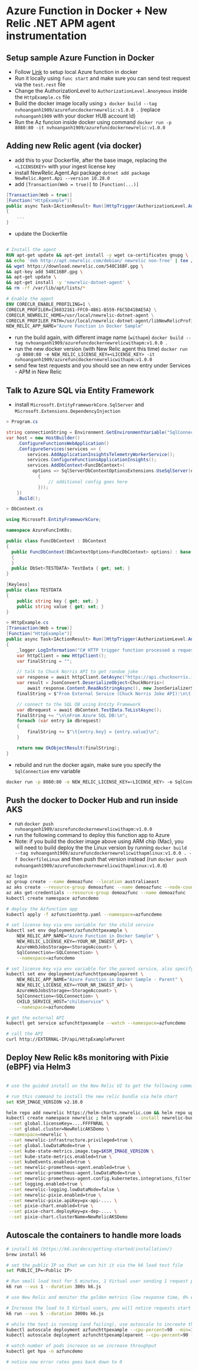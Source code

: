# Azure Function in Docker + New Relic .NET APM agent instrumentation

## Setup sample Azure Function in Docker

- Follow [Link](https://learn.microsoft.com/en-us/azure/azure-functions/functions-deploy-container?tabs=docker%2Cbash%2Cazure-cli&pivots=programming-language-csharp) to setup local Azure function in docker
- Run it locally using `func start` and make sure you can send test request via the `test.rest` file
- Change the AuthorizationLevel to `AuthorizationLevel.Anonymous` inside the `HttpExample.cs` file
- Build the docker image locally using `❯ docker build --tag nvhoanganh1909/azurefuncdockernewrelic:v1.0.0 .` (replace `nvhoanganh1909` with your docker HUB account Id)
- Run the Az funcion inside docker using command `docker run -p 8080:80 -it nvhoanganh1909/azurefuncdockernewrelic:v1.0.0`

## Adding new Relic agent (via docker)

- add this to your Dockerfile, after the base image, replacing the `<LICENSEKEY>` with your ingest license key
- install NewRelic.Agent.Api package `dotnet add package NewRelic.Agent.Api --version 10.28.0`
- add `[Transaction(Web = true)]` to `[Function(...)]` 

```csharp
[Transaction(Web = true)]
[Function("HttpExample")]
public async Task<IActionResult> Run([HttpTrigger(AuthorizationLevel.Anonymous, "get", "post")] HttpRequest req)
{
    ...
}
```

- update the Dockerfile
```Dockerfile

# Install the agent
RUN apt-get update && apt-get install -y wget ca-certificates gnupg \
&& echo 'deb http://apt.newrelic.com/debian/ newrelic non-free' | tee /etc/apt/sources.list.d/newrelic.list \
&& wget https://download.newrelic.com/548C16BF.gpg \
&& apt-key add 548C16BF.gpg \
&& apt-get update \
&& apt-get install -y 'newrelic-dotnet-agent' \
&& rm -rf /var/lib/apt/lists/*

# Enable the agent
ENV CORECLR_ENABLE_PROFILING=1 \
CORECLR_PROFILER={36032161-FFC0-4B61-B559-F6C5D41BAE5A} \
CORECLR_NEWRELIC_HOME=/usr/local/newrelic-dotnet-agent \
CORECLR_PROFILER_PATH=/usr/local/newrelic-dotnet-agent/libNewRelicProfiler.so \
NEW_RELIC_APP_NAME="Azure Function in Docker Sample"
```

- run the build again, with different image name (`withapm`) `docker build --tag nvhoanganh1909/azurefuncdockernewrelicwithapm:v1.0.0 .`
- run the new docker version (with New Relic agent this time) `docker run -p 8080:80 -e NEW_RELIC_LICENSE_KEY=<LICENSE_KEY> -it nvhoanganh1909/azurefuncdockernewrelicwithapm:v1.0.0`
- send few test requests and you should see an new entry under Services - APM in New Relic


## Talk to Azure SQL via Entity Framework
- install `Microsoft.EntityFrameworkCore.SqlServer` and `Microsoft.Extensions.DependencyInjection`

```csharp
> Program.cs

string connectionString = Environment.GetEnvironmentVariable("SqlConnection");
var host = new HostBuilder()
    .ConfigureFunctionsWebApplication()
    .ConfigureServices(services => {
        services.AddApplicationInsightsTelemetryWorkerService();
        services.ConfigureFunctionsApplicationInsights();
        services.AddDbContext<FuncDbContext>(
          options => SqlServerDbContextOptionsExtensions.UseSqlServer(options, connectionString, b =>
            {
                // additional config goes here
            }));
    })
    .Build();

> DbContext.cs

using Microsoft.EntityFrameworkCore;

namespace AzureFuncInK8s;

public class FuncDbContext : DbContext
{
  public FuncDbContext(DbContextOptions<FuncDbContext> options) : base(options)
  {
  }
  public DbSet<TESTDATA> TestData { get; set; }
}

[Keyless]
public class TESTDATA
{
    public string key { get; set; }
    public string value { get; set; }
}

> HttpExample.cs
[Transaction(Web = true)]
[Function("HttpExample")]
public async Task<IActionResult> Run([HttpTrigger(AuthorizationLevel.Anonymous, "get", "post")] HttpRequest req)
{
    _logger.LogInformation("C# HTTP trigger function processed a request.");
    var httpClient = new HttpClient();
    var finalString = "";

    // talk to Chuck Norris API to get random joke
    var response = await httpClient.GetAsync("https://api.chucknorris.io/jokes/random");
    var result = JsonConvert.DeserializeObject<ChuckNorris>(
        await response.Content.ReadAsStringAsync(), new JsonSerializerSettings { MissingMemberHandling = MissingMemberHandling.Ignore });
    finalString = $"From External Service (Chuck Norris Joke API):\n\t'{result.value}'";

    // connect to the SQL DB using Entity Framework
    var dbrequest = await dbContext.TestData.ToListAsync();
    finalString += "\n\nFrom Azure SQL DB:\n";
    foreach (var entry in dbrequest)
    {
        finalString += $"\t{entry.key} = {entry.value}\n";
    }

    return new OkObjectResult(finalString);
}
```
- rebuild and run the docker again, make sure you specify the `SqlConnection` env variable

```bash
docker run -p 8080:80 -e NEW_RELIC_LICENSE_KEY=<LICENSE_KEY> -e SqlConnection='<DBCONNECTION>' -it nvhoanganh1909/azurefuncdockernewrelicwithapm:v1.0.0
```

## Push the docker to Docker Hub and run inside AKS
- run `docker push nvhoanganh1909/azurefuncdockernewrelicwithapm:v1.0.0`
- run the following command to deploy this function app to Azure
- Note: if you build the docker image above using ARM chip (Mac), you will need to build deploy the the Linux version by running `docker build --tag nvhoanganh1909/azurefuncdockernewrelicwithapmlinux:v1.0.0 . -f DockerfileLinux` and then push that version instead (run `docker push nvhoanganh1909/azurefuncdockernewrelicwithapmlinux:v1.0.0`)

```bash
az login
az group create --name demoazfunc --location australiaeast
az aks create --resource-group demoazfunc --name demoazfunc --node-count 1 --enable-addons http_application_routing --generate-ssh-keys
az aks get-credentials --resource-group demoazfunc --name demoazfunc
kubectl create namespace azfuncdemo

# deploy the Azfunction app
kubectl apply -f azfunctionhttp.yaml --namespace=azfuncdemo

# set license key via env variable for the child service
kubectl set env deployment/azfunchttpexample \
    NEW_RELIC_APP_NAME="Azure Function in Docker Sample" \
    NEW_RELIC_LICENSE_KEY=<YOUR_NR_INGEST_API> \
    AzureWebJobsStorage=<StorageAccount> \
    SqlConnection=<SQLConnection> \
    --namespace=azfuncdemo

# set license key via env variable for the parent service, also specify the URL for the parent to talk to the child service
kubectl set env deployment/azfunchttpexampleparent \
    NEW_RELIC_APP_NAME="Azure Function in Docker Sample - Parent" \
    NEW_RELIC_LICENSE_KEY=<YOUR_NR_INGEST_API> \
    AzureWebJobsStorage=<StorageAccount> \
    SqlConnection=<SQLConnection> \
    CHILD_SERVICE_HOST="childservice" \
    --namespace=azfuncdemo

# get the external API 
kubectl get service azfunchttpexample --watch --namespace=azfuncdemo

# call the API
curl http://EXTERNAL-IP/api/HttpExampleParent
```

## Deploy New Relic k8s monitoring with Pixie (eBPF) via Helm3
```bash

# use the guided install on the New Relic UI to get the following command

# run this command to install the new relic bundle via helm chart
set KSM_IMAGE_VERSION v2.10.0

helm repo add newrelic https://helm-charts.newrelic.com && helm repo update && \
kubectl create namespace newrelic ; helm upgrade --install newrelic-bundle newrelic/nri-bundle \
 --set global.licenseKey=....FFFFNRAL \
 --set global.cluster=NewRelicAKSDemo \
 --namespace=newrelic \
 --set newrelic-infrastructure.privileged=true \
 --set global.lowDataMode=true \
 --set kube-state-metrics.image.tag=$KSM_IMAGE_VERSION \
 --set kube-state-metrics.enabled=true \
 --set kubeEvents.enabled=true \
 --set newrelic-prometheus-agent.enabled=true \
 --set newrelic-prometheus-agent.lowDataMode=true \
 --set newrelic-prometheus-agent.config.kubernetes.integrations_filter.enabled=false \
 --set logging.enabled=true \
 --set newrelic-logging.lowDataMode=false \
 --set newrelic-pixie.enabled=true \
 --set newrelic-pixie.apiKey=px-api-.... \
 --set pixie-chart.enabled=true \
 --set pixie-chart.deployKey=px-dep-.... \
 --set pixie-chart.clusterName=NewRelicAKSDemo
```

## Autoscale the containers to handle more loads

```bash
# install k6 (https://k6.io/docs/getting-started/installation/)
brew install k6

# set the public IP so that we can hit it via the k6 load test file
set PUBLIC_IP=<Public IP>

# Run small load test for 5 minutes, 1 Virtual user sending 1 request per second
k6 run --vus 1 --duration 300s k6.js

# use New Relic and monitor the golden metrics (low response time, 0% error rate)

# Increase the load to 5 Virtual users, you will notice requests start failing
k6 run --vus 5 --duration 3000s k6.js

# while the test is running (and failing), use autoscale to increate the number of pods for both child and parent service
kubectl autoscale deployment azfunchttpexample --cpu-percent=90 --min=1 --max=10 -n azfuncdemo
kubectl autoscale deployment azfunchttpexampleparent --cpu-percent=90 --min=1 --max=5 -n azfuncdemo

# watch number of pods increase as we increase throughput
kubectl get hpa -n azfuncdemo

# notice now error rates goes back down to 0
```
